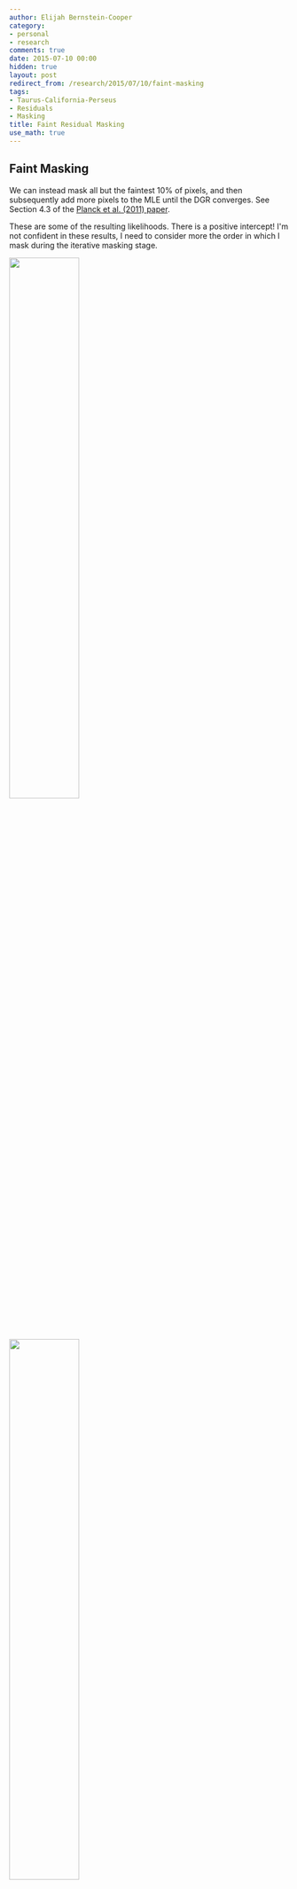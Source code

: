 ```yaml
---
author: Elijah Bernstein-Cooper
category:
- personal
- research
comments: true
date: 2015-07-10 00:00
hidden: true
layout: post
redirect_from: /research/2015/07/10/faint-masking
tags:
- Taurus-California-Perseus
- Residuals
- Masking
title: Faint Residual Masking
use_math: true
---
```


## Faint Masking

We can instead mask all but the faintest 10% of pixels, and then subsequently
add more pixels to the MLE until the DGR converges. See Section 4.3 of the
[Planck et al. (2011)
paper](http://www.aanda.org/articles/aa/full_html/2011/12/aa16485-11/aa16485-11.html#S9).

These are some of the resulting likelihoods. There is a positive intercept! I'm
not confident in these results, I need to consider more the order in which I
mask during the iterative masking stage.

<img src="/media/2015/07/10/perseus_likelihood_lee12_wd.png" style="width: 50%"/>

<img src="/media/2015/07/10/perseus_likelihood_lee12_wi.png" style="width: 50%"/>